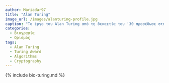 ```yaml
---
author: Mariadar97
title: "Alan Turing"
image_url: /images/alanturing-profile.jpg
caption: "Το έργο του Alan Turing από τη δεκαετία του '30 προσέδωσε στην ως τότε άτυπη έννοια του αλγορίθμου μία επίσημη, αυστηρή μαθηματική διατύπωση μέσω της λεγόμενης Μηχανής Τούρινγκ. "
categories:
  - Βιογραφία 
  - Ορισμός 
tags:
  - Alan Turing
  - Turing Award
  - Algorithms
  - Cryptography
---
```


{% include bio-turing.md %}


